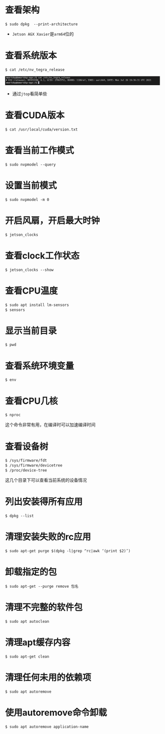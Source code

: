 # 查看架构

```shell
$ sudo dpkg  --print-architecture
```

- `Jetson AGX Xavier`是`arm64`位的

# 查看系统版本

```shell
$ cat /etc/nv_tegra_release
```

![nv_t.png](./img/4/nv_t.png)

- 通过`jtop`看简单些

# 查看CUDA版本

```shell
$ cat /usr/local/cuda/version.txt
```

#  查看当前工作模式

```shell
$ sudo nvpmodel --query
```

# 设置当前模式

```shell
$ sudo nvpmodel -m 0
```

# 开启风扇，开启最大时钟

```shell
$ jetson_clocks
```


# 查看clock工作状态

```shell
$ jetson_clocks --show
```

# 查看CPU温度

```shell
$ sudo apt install lm-sensors
$ sensors
```

# 显示当前目录

```shell
$ pwd
```

# 查看系统环境变量
```shell
$ env
```

# 查看CPU几核

```shell
$ nproc
```

这个命令非常有用，在编译时可以加速编译时间

# 查看设备树

```shell
$ /sys/firmware/fdt
$ /sys/firmware/devicetree
$ /proc/device-tree
```


这几个目录下可以查看当前系统的设备情况

# 列出安装得所有应用

```shell
$ dpkg --list
```

# 清理安装失败的rc应用

```shell
$ sudo apt-get purge $(dpkg -l|grep ^rc|awk ‘(print $2)’)
```

# 卸载指定的包

```shell
$ sudo apt-get --purge remove 包名
```

# 清理不完整的软件包

```shell
$ sudo apt autoclean
```

# 清理apt缓存内容

```shell
$ sudo apt-get clean
```

# 清理任何未用的依赖项

```shell
$ sudo apt autoremove
```

# 使用autoremove命令卸载

```shell
$ sudo apt autoremove application-name
```

